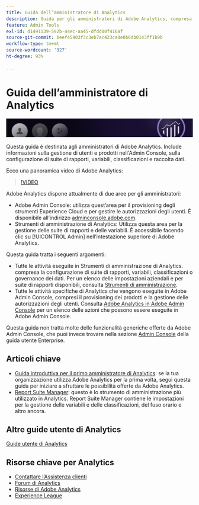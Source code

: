 ```yaml
---
title: Guida dell’amministratore di Analytics
description: Guida per gli amministratori di Adobe Analytics, compresa la gestione di utenti e prodotti nell'Admin Console, l'impostazione di suite di rapporti, variabili, classificazioni e raccolta dati.
feature: Admin Tools
exl-id: d1491139-592b-44ec-aa45-dfdd00f416af
source-git-commit: beef45403f3c3eb7ac423ca8e0b6db0143ff1b9b
workflow-type: tm+mt
source-wordcount: '327'
ht-degree: 93%

---
```


# Guida dell’amministratore di Analytics

![Banner](/assets/doc_banner_admin.png)

Questa guida è destinata agli amministratori di Adobe Analytics. Include informazioni sulla gestione di utenti e prodotti nell&#39;Admin Console, sulla configurazione di suite di rapporti, variabili, classificazioni e raccolta dati.

Ecco una panoramica video di Adobe Analytics:

>[!VIDEO](https://video.tv.adobe.com/v/27429/?quality=12)

Adobe Analytics dispone attualmente di due aree per gli amministratori:

* Adobe Admin Console: utilizza quest’area per il provisioning degli strumenti Experience Cloud e per gestire le autorizzazioni degli utenti. È disponibile all’indirizzo [adminconsole.adobe.com](https://adminconsole.adobe.com).
* Strumenti di amministrazione di Analytics: Utilizza questa area per la gestione delle suite di rapporti e delle variabili. È accessibile facendo clic su [!UICONTROL Admin] nell’intestazione superiore di Adobe Analytics.

Questa guida tratta i seguenti argomenti:

* Tutte le attività eseguite in Strumenti di amministrazione di Analytics. compresa la configurazione di suite di rapporti, variabili, classificazioni o governance dei dati. Per un elenco delle impostazioni aziendali e per suite di rapporti disponibili, consulta [Strumenti di amministrazione](admin/c-admin-tools.md).
* Tutte le attività specifiche di Analytics che vengono eseguite in Adobe Admin Console, compresi il provisioning dei prodotti e la gestione delle autorizzazioni degli utenti. Consulta [Adobe Analytics in Adobe Admin Console](admin-console/home.md) per un elenco delle azioni che possono essere eseguite in Adobe Admin Console.

Questa guida non tratta molte delle funzionalità generiche offerte da Adobe Admin Console, che puoi invece trovare nella sezione [Admin Console](https://helpx.adobe.com/it/enterprise/using/admin-console.html) della guida utente Enterprise.

## Articoli chiave

* [Guida introduttiva per il primo amministratore di Analytics](admin-console/first-admin-guide.md): se la tua organizzazione utilizza Adobe Analytics per la prima volta, segui questa guida per iniziare a sfruttare le possibilità offerte da Adobe Analytics.
* [Report Suite Manager](admin/c-manage-report-suites/report-suites-admin.md): questo è lo strumento di amministrazione più utilizzato in Analytics. Report Suite Manager contiene le impostazioni per la gestione delle variabili e delle classificazioni, del fuso orario e altro ancora.

## Altre guide utente di Analytics

[Guide utente di Analytics](https://experienceleague.adobe.com/docs/analytics.html?lang=it)

## Risorse chiave per Analytics

* [Contattare l’Assistenza clienti](https://experienceleague.adobe.com/?support-solution=Analytics&amp;lang=it#support)
* [Forum di Analytics](https://forums.adobe.com/community/experience-cloud/analytics-cloud/analytics)
* [Risorse di Adobe Analytics](https://forums.adobe.com/message/10660755)
* [Experience League](https://experienceleague.adobe.com/?lang=it#dashboard/learning)
